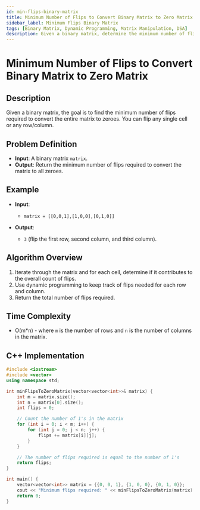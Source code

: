 ```yaml
---
id: min-flips-binary-matrix
title: Minimum Number of Flips to Convert Binary Matrix to Zero Matrix
sidebar_label: Minimum Flips Binary Matrix
tags: [Binary Matrix, Dynamic Programming, Matrix Manipulation, DSA]
description: Given a binary matrix, determine the minimum number of flips required to convert the matrix to all zeroes by flipping any single cell, row, or column.
---
```


# Minimum Number of Flips to Convert Binary Matrix to Zero Matrix

## Description
Given a binary matrix, the goal is to find the minimum number of flips required to convert the entire matrix to zeroes. You can flip any single cell or any row/column.

## Problem Definition
- **Input**: A binary matrix `matrix`.
- **Output**: Return the minimum number of flips required to convert the matrix to all zeroes.

## Example
- **Input**: 
  - `matrix = [[0,0,1],[1,0,0],[0,1,0]]`
  
- **Output**: 
  - `3` (flip the first row, second column, and third column).

## Algorithm Overview
1. Iterate through the matrix and for each cell, determine if it contributes to the overall count of flips.
2. Use dynamic programming to keep track of flips needed for each row and column.
3. Return the total number of flips required.

## Time Complexity
- O(m*n) - where `m` is the number of rows and `n` is the number of columns in the matrix.

## C++ Implementation

```cpp
#include <iostream>
#include <vector>
using namespace std;

int minFlipsToZeroMatrix(vector<vector<int>>& matrix) {
    int m = matrix.size();
    int n = matrix[0].size();
    int flips = 0;

    // Count the number of 1's in the matrix
    for (int i = 0; i < m; i++) {
        for (int j = 0; j < n; j++) {
            flips += matrix[i][j];
        }
    }

    // The number of flips required is equal to the number of 1's
    return flips;
}

int main() {
    vector<vector<int>> matrix = {{0, 0, 1}, {1, 0, 0}, {0, 1, 0}};
    cout << "Minimum flips required: " << minFlipsToZeroMatrix(matrix) << endl;
    return 0;
}
```